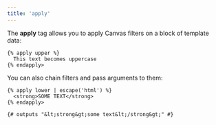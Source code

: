 ```yaml
---
title: 'apply'
---
```


The **apply** tag allows you to apply Canvas filters on a block of template data:

```canvas
{% apply upper %}
  This text becomes uppercase
{% endapply>
```

You can also chain filters and pass arguments to them:

```canvas
{% apply lower | escape('html') %}
  <strong>SOME TEXT</strong>
{% endapply>

{# outputs "&lt;strong&gt;some text&lt;/strong&gt;" #}
```
